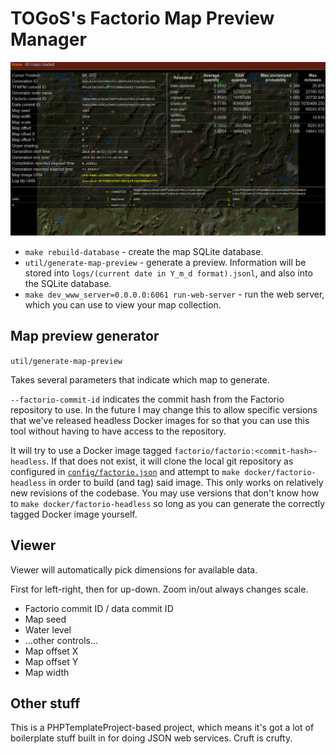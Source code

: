 # TOGoS's Factorio Map Preview Manager

![](doc/screenshot.png "Screenshot!")

- ```make rebuild-database``` - create the map SQLite database.
- ```util/generate-map-preview``` - generate a preview.
  Information will be stored into ```logs/(current date in Y_m_d format).jsonl```,
  and also into the SQLite database.
- ```make dev_www_server=0.0.0.0:6061 run-web-server``` - run the web server,
  which you can use to view your map collection.

## Map preview generator

```util/generate-map-preview```

Takes several parameters that indicate which map to generate.

```--factorio-commit-id``` indicates the commit hash from the Factorio repository to use.
In the future I may change this to allow specific versions that we've released headless
Docker images for so that you can use this tool without having to have access to the repository.

It will try to use a Docker image tagged ```factorio/factorio:<commit-hash>-headless```.
If that does not exist, it will clone the local git repository as configured in [```config/factorio.json```](config/factorio.json.example)
and attempt to ```make docker/factorio-headless``` in order to build (and tag) said image.
This only works on relatively new revisions of the codebase.
You may use versions that don't know how to ```make docker/factorio-headless```
so long as you can generate the correctly tagged Docker image yourself.


## Viewer

Viewer will automatically pick dimensions for available data.

First for left-right, then for up-down.  Zoom in/out always changes scale.

- Factorio commit ID / data commit ID
- Map seed
- Water level
- ...other controls...
- Map offset X
- Map offset Y
- Map width

## Other stuff

This is a PHPTemplateProject-based project,
which means it's got a lot of boilerplate stuff built in for doing JSON web services.
Cruft is crufty.
